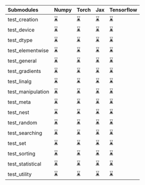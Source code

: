 | Submodules        | Numpy                                                                                                                           | Torch                                                                                                                           | Jax                                                                                                                             | Tensorflow                                                                                                                      |
|:------------------|:--------------------------------------------------------------------------------------------------------------------------------|:--------------------------------------------------------------------------------------------------------------------------------|:--------------------------------------------------------------------------------------------------------------------------------|:--------------------------------------------------------------------------------------------------------------------------------|
| test_creation     | <a href="https://github.com/unifyai/ivy/runs/7955537508?check_suite_focus=true" rel="noopener noreferrer" target="_blank">⌛</a> | <a href="https://github.com/unifyai/ivy/runs/7955540097?check_suite_focus=true" rel="noopener noreferrer" target="_blank">⌛</a> | <a href="https://github.com/unifyai/ivy/runs/7955542909?check_suite_focus=true" rel="noopener noreferrer" target="_blank">⌛</a> | <a href="https://github.com/unifyai/ivy/runs/7955545871?check_suite_focus=true" rel="noopener noreferrer" target="_blank">⌛</a> |
| test_device       | <a href="https://github.com/unifyai/ivy/runs/7955537647?check_suite_focus=true" rel="noopener noreferrer" target="_blank">⌛</a> | <a href="https://github.com/unifyai/ivy/runs/7955540255?check_suite_focus=true" rel="noopener noreferrer" target="_blank">⌛</a> | <a href="https://github.com/unifyai/ivy/runs/7955543117?check_suite_focus=true" rel="noopener noreferrer" target="_blank">⌛</a> | <a href="https://github.com/unifyai/ivy/runs/7955546008?check_suite_focus=true" rel="noopener noreferrer" target="_blank">⌛</a> |
| test_dtype        | <a href="https://github.com/unifyai/ivy/runs/7955537797?check_suite_focus=true" rel="noopener noreferrer" target="_blank">⌛</a> | <a href="https://github.com/unifyai/ivy/runs/7955540437?check_suite_focus=true" rel="noopener noreferrer" target="_blank">⌛</a> | <a href="https://github.com/unifyai/ivy/runs/7955543294?check_suite_focus=true" rel="noopener noreferrer" target="_blank">⌛</a> | <a href="https://github.com/unifyai/ivy/runs/7955546171?check_suite_focus=true" rel="noopener noreferrer" target="_blank">⌛</a> |
| test_elementwise  | <a href="https://github.com/unifyai/ivy/runs/7955537956?check_suite_focus=true" rel="noopener noreferrer" target="_blank">⌛</a> | <a href="https://github.com/unifyai/ivy/runs/7955540610?check_suite_focus=true" rel="noopener noreferrer" target="_blank">⌛</a> | <a href="https://github.com/unifyai/ivy/runs/7955543555?check_suite_focus=true" rel="noopener noreferrer" target="_blank">⌛</a> | <a href="https://github.com/unifyai/ivy/runs/7955546329?check_suite_focus=true" rel="noopener noreferrer" target="_blank">⌛</a> |
| test_general      | <a href="https://github.com/unifyai/ivy/runs/7955538103?check_suite_focus=true" rel="noopener noreferrer" target="_blank">⌛</a> | <a href="https://github.com/unifyai/ivy/runs/7955540748?check_suite_focus=true" rel="noopener noreferrer" target="_blank">⌛</a> | <a href="https://github.com/unifyai/ivy/runs/7955543772?check_suite_focus=true" rel="noopener noreferrer" target="_blank">⌛</a> | <a href="https://github.com/unifyai/ivy/runs/7955546485?check_suite_focus=true" rel="noopener noreferrer" target="_blank">⌛</a> |
| test_gradients    | <a href="https://github.com/unifyai/ivy/runs/7955538255?check_suite_focus=true" rel="noopener noreferrer" target="_blank">⌛</a> | <a href="https://github.com/unifyai/ivy/runs/7955540967?check_suite_focus=true" rel="noopener noreferrer" target="_blank">⌛</a> | <a href="https://github.com/unifyai/ivy/runs/7955543948?check_suite_focus=true" rel="noopener noreferrer" target="_blank">⌛</a> | <a href="https://github.com/unifyai/ivy/runs/7955546681?check_suite_focus=true" rel="noopener noreferrer" target="_blank">⌛</a> |
| test_linalg       | <a href="https://github.com/unifyai/ivy/runs/7955538415?check_suite_focus=true" rel="noopener noreferrer" target="_blank">⌛</a> | <a href="https://github.com/unifyai/ivy/runs/7955541115?check_suite_focus=true" rel="noopener noreferrer" target="_blank">⌛</a> | <a href="https://github.com/unifyai/ivy/runs/7955544137?check_suite_focus=true" rel="noopener noreferrer" target="_blank">⌛</a> | <a href="https://github.com/unifyai/ivy/runs/7955546840?check_suite_focus=true" rel="noopener noreferrer" target="_blank">⌛</a> |
| test_manipulation | <a href="https://github.com/unifyai/ivy/runs/7955538564?check_suite_focus=true" rel="noopener noreferrer" target="_blank">⌛</a> | <a href="https://github.com/unifyai/ivy/runs/7955541260?check_suite_focus=true" rel="noopener noreferrer" target="_blank">⌛</a> | <a href="https://github.com/unifyai/ivy/runs/7955544314?check_suite_focus=true" rel="noopener noreferrer" target="_blank">⌛</a> | <a href="https://github.com/unifyai/ivy/runs/7955547031?check_suite_focus=true" rel="noopener noreferrer" target="_blank">⌛</a> |
| test_meta         | <a href="https://github.com/unifyai/ivy/runs/7955538738?check_suite_focus=true" rel="noopener noreferrer" target="_blank">⌛</a> | <a href="https://github.com/unifyai/ivy/runs/7955541451?check_suite_focus=true" rel="noopener noreferrer" target="_blank">⌛</a> | <a href="https://github.com/unifyai/ivy/runs/7955544515?check_suite_focus=true" rel="noopener noreferrer" target="_blank">⌛</a> | <a href="https://github.com/unifyai/ivy/runs/7955547194?check_suite_focus=true" rel="noopener noreferrer" target="_blank">⌛</a> |
| test_nest         | <a href="https://github.com/unifyai/ivy/runs/7955538912?check_suite_focus=true" rel="noopener noreferrer" target="_blank">⌛</a> | <a href="https://github.com/unifyai/ivy/runs/7955541657?check_suite_focus=true" rel="noopener noreferrer" target="_blank">⌛</a> | <a href="https://github.com/unifyai/ivy/runs/7955544689?check_suite_focus=true" rel="noopener noreferrer" target="_blank">⌛</a> | <a href="https://github.com/unifyai/ivy/runs/7955547354?check_suite_focus=true" rel="noopener noreferrer" target="_blank">⌛</a> |
| test_random       | <a href="https://github.com/unifyai/ivy/runs/7955539102?check_suite_focus=true" rel="noopener noreferrer" target="_blank">⌛</a> | <a href="https://github.com/unifyai/ivy/runs/7955541836?check_suite_focus=true" rel="noopener noreferrer" target="_blank">⌛</a> | <a href="https://github.com/unifyai/ivy/runs/7955544871?check_suite_focus=true" rel="noopener noreferrer" target="_blank">⌛</a> | <a href="https://github.com/unifyai/ivy/runs/7955547522?check_suite_focus=true" rel="noopener noreferrer" target="_blank">⌛</a> |
| test_searching    | <a href="https://github.com/unifyai/ivy/runs/7955539259?check_suite_focus=true" rel="noopener noreferrer" target="_blank">⌛</a> | <a href="https://github.com/unifyai/ivy/runs/7955542029?check_suite_focus=true" rel="noopener noreferrer" target="_blank">⌛</a> | <a href="https://github.com/unifyai/ivy/runs/7955545092?check_suite_focus=true" rel="noopener noreferrer" target="_blank">⌛</a> | <a href="https://github.com/unifyai/ivy/runs/7955547680?check_suite_focus=true" rel="noopener noreferrer" target="_blank">⌛</a> |
| test_set          | <a href="https://github.com/unifyai/ivy/runs/7955539392?check_suite_focus=true" rel="noopener noreferrer" target="_blank">⌛</a> | <a href="https://github.com/unifyai/ivy/runs/7955542185?check_suite_focus=true" rel="noopener noreferrer" target="_blank">⌛</a> | <a href="https://github.com/unifyai/ivy/runs/7955545247?check_suite_focus=true" rel="noopener noreferrer" target="_blank">⌛</a> | <a href="https://github.com/unifyai/ivy/runs/7955547890?check_suite_focus=true" rel="noopener noreferrer" target="_blank">⌛</a> |
| test_sorting      | <a href="https://github.com/unifyai/ivy/runs/7955539567?check_suite_focus=true" rel="noopener noreferrer" target="_blank">⌛</a> | <a href="https://github.com/unifyai/ivy/runs/7955542336?check_suite_focus=true" rel="noopener noreferrer" target="_blank">⌛</a> | <a href="https://github.com/unifyai/ivy/runs/7955545423?check_suite_focus=true" rel="noopener noreferrer" target="_blank">⌛</a> | <a href="https://github.com/unifyai/ivy/runs/7955548018?check_suite_focus=true" rel="noopener noreferrer" target="_blank">⌛</a> |
| test_statistical  | <a href="https://github.com/unifyai/ivy/runs/7955539756?check_suite_focus=true" rel="noopener noreferrer" target="_blank">⌛</a> | <a href="https://github.com/unifyai/ivy/runs/7955542492?check_suite_focus=true" rel="noopener noreferrer" target="_blank">⌛</a> | <a href="https://github.com/unifyai/ivy/runs/7955545586?check_suite_focus=true" rel="noopener noreferrer" target="_blank">⌛</a> | <a href="https://github.com/unifyai/ivy/runs/7955548166?check_suite_focus=true" rel="noopener noreferrer" target="_blank">⌛</a> |
| test_utility      | <a href="https://github.com/unifyai/ivy/runs/7955539907?check_suite_focus=true" rel="noopener noreferrer" target="_blank">⌛</a> | <a href="https://github.com/unifyai/ivy/runs/7955542678?check_suite_focus=true" rel="noopener noreferrer" target="_blank">⌛</a> | <a href="https://github.com/unifyai/ivy/runs/7955545735?check_suite_focus=true" rel="noopener noreferrer" target="_blank">⌛</a> | <a href="https://github.com/unifyai/ivy/runs/7955548305?check_suite_focus=true" rel="noopener noreferrer" target="_blank">⌛</a> |